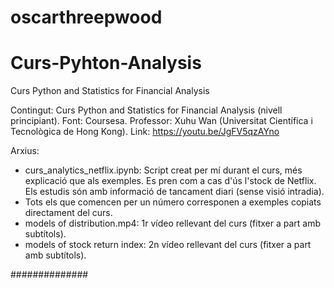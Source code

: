 # oscarthreepwood
# Curs-Pyhton-Analysis
Curs Python and Statistics for Financial Analysis

Contingut: Curs Python and Statistics for Financial Analysis (nivell principiant).
Font: Coursesa.
Professor: Xuhu Wan (Universitat Científica i Tecnològica de Hong Kong).
Link: https://youtu.be/JgFV5qzAYno


Arxius:
- curs_analytics_netflix.ipynb: Script creat per mí durant el curs, més explicació que als exemples.
Es pren com a cas d'ús l'stock de Netflix. Els estudis són amb informació de tancament diari (sense visió intradia).
- Tots els que comencen per un número corresponen a exemples copiats directament del curs.
- models of distribution.mp4: 1r vídeo rellevant del curs (fitxer a part amb subtítols).
- models of stock return index: 2n vídeo rellevant del curs (fitxer a part amb subtítols).

##############
